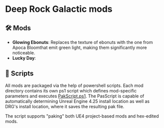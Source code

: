 # Deep Rock Galactic mods

## 🛠 Mods
- **Glowing Ebonuts**: Replaces the texture of ebonuts with the one from Apoca Bloomthat emit green light, making them significantly more noticeable.
- **Lucky Day**: 

## 📜 Scripts
All mods are packaged via the help of powershell scripts. Each mod directory contains its own ps1 script which defines mod-specific parameters and executes [PakScript.ps1](./PakScript.ps1). The PasScript is capable of automatically determining Unreal Engine 4.25 install location as well as DRG's install location, where it saves the resulting pak file.

The script supports "paking" both UE4 project-based mods and hex-edited mods.
